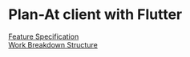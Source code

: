 # Plan-At client with Flutter

[Feature Specification](Document/FeatureSpec.md)
<br>
[Work Breakdown Structure](Document/WorkBreakdownStructure.md)

